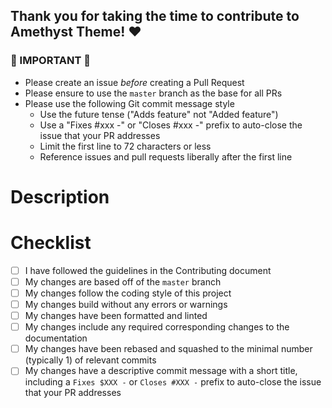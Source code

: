 ## Thank you for taking the time to contribute to Amethyst Theme! ♥

### 🚨 IMPORTANT 🚨

- Please create an issue _before_ creating a Pull Request
- Please ensure to use the `master` branch as the base for all PRs
- Please use the following Git commit message style
  - Use the future tense ("Adds feature" not "Added feature")
  - Use a "Fixes #xxx -" or "Closes #xxx -" prefix to auto-close the issue that your PR addresses
  - Limit the first line to 72 characters or less
  - Reference issues and pull requests liberally after the first line

<!-- You can erase any parts of this template not applicable to your Pull Request. -->

<!-- Delete everything above here before submitting -->

# Description

<!--
Please include a summary of the changes and which issue will be addressed. Please also include relevant motivation and context.
-->

# Checklist

<!-- Please check off the following -->

- [ ] I have followed the guidelines in the Contributing document
- [ ] My changes are based off of the `master` branch
- [ ] My changes follow the coding style of this project
- [ ] My changes build without any errors or warnings
- [ ] My changes have been formatted and linted
- [ ] My changes include any required corresponding changes to the documentation
- [ ] My changes have been rebased and squashed to the minimal number (typically 1) of relevant commits
- [ ] My changes have a descriptive commit message with a short title, including a `Fixes $XXX -` or `Closes #XXX -` prefix to auto-close the issue that your PR addresses
